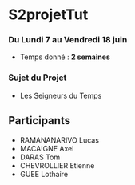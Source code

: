 # S2projetTut
 
### Du Lundi 7 au Vendredi 18 juin

- Temps donné :  **2 semaines**

### Sujet du Projet

- Les Seigneurs du Temps

## Participants

- RAMANANARIVO Lucas
- MACAIGNE Axel
- DARAS Tom
- CHEVROLLIER Etienne
- GUEE Lothaire
